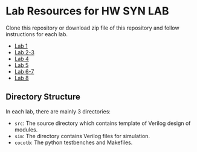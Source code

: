# Lab Resources for HW SYN LAB

Clone this repository or download zip file of this repository and follow instructions for each lab.

- [Lab 1](https://github.com/2110363-HW-SYN-LAB/lab/tree/main/Lab1)
- [Lab 2-3](https://github.com/2110363-HW-SYN-LAB/lab/tree/main/Lab2-3)
- [Lab 4](https://github.com/2110363-HW-SYN-LAB/lab/tree/main/Lab4)
- [Lab 5](https://github.com/2110363-HW-SYN-LAB/lab/tree/main/Lab5)
- [Lab 6-7](https://github.com/2110363-HW-SYN-LAB/lab/tree/main/Lab6-7)
- [Lab 8](https://github.com/2110363-HW-SYN-LAB/lab/tree/main/Lab8)

## Directory Structure

In each lab, there are mainly 3 directories:

- `src`: The source directory which contains template of Verilog design of modules.
- `sim`: The directory contains Verilog files for simulation.
- `cocotb`: The python testbenches and Makefiles.
